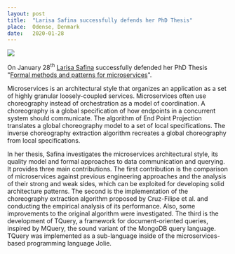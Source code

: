 ```yaml
---
layout: post
title:  "Larisa Safina successfully defends her PhD Thesis"
place:  Odense, Denmark
date:   2020-01-28
---
```

<img class="img-fluid mx-auto d-block" src="/images/posts/larisa-defence.jpg">

On January 28<sup>th</sup> [Larisa Safina](/people.html#ls) successfully defended her PhD Thesis "[Formal methods and patterns for microservices](/publications.html#paper_S20)".

<!--more-->

Microservices is an architectural style that organizes an application as a set of highly granular loosely-coupled services. Microservices often use choreography instead of orchestration as a model of coordination. A choreography is a global specification of how endpoints in a concurrent system should communicate. The algorithm of End Point Projection translates a global choreography model to a set of local specifications. The inverse choreography extraction algorithm recreates a global choreography from local specifications.

In her thesis, Safina investigates the microservices architectural style, its quality model and formal approaches to data communication and querying. It provides three main contributions.
The first contribution is the comparison of microservices against previous engineering approaches and the analysis of their strong and weak sides, which can be exploited for developing solid architecture patterns.
The second is the implementation of the choreography extraction algorithm proposed by Cruz-Filipe et al. and conducting the empirical analysis of its performance. Also, some improvements to the original algorithm were investigated.
The third is the development of TQuery, a framework for document-oriented queries, inspired by MQuery, the sound variant of the MongoDB query language. TQuery was implemented as a sub-language inside of the microservices-based programming language Jolie.